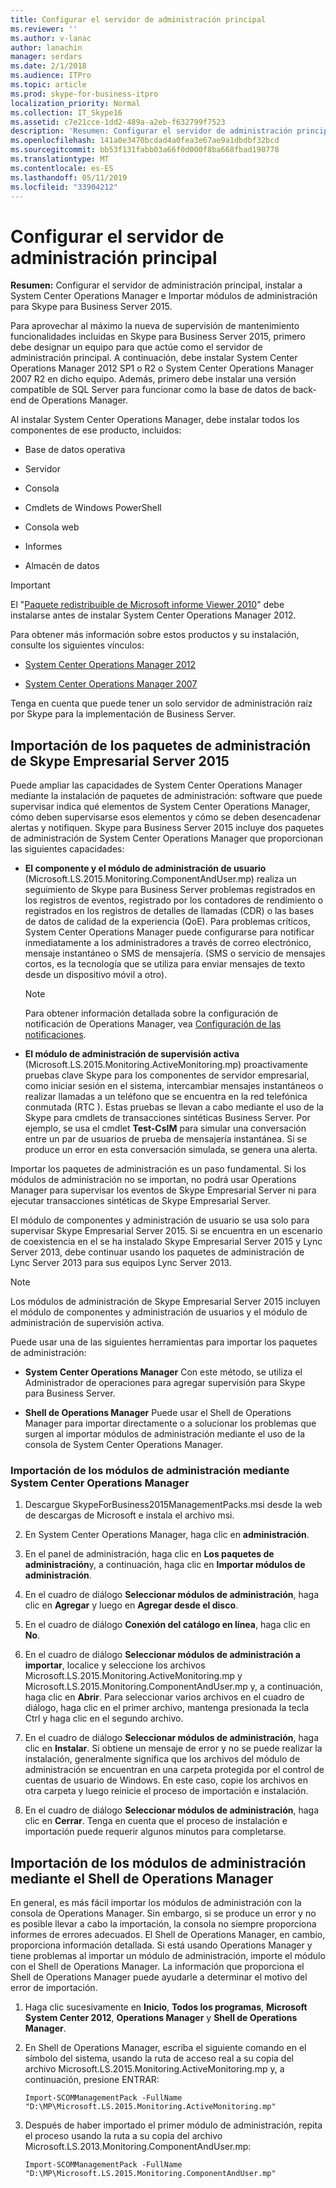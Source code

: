 ```yaml
---
title: Configurar el servidor de administración principal
ms.reviewer: ''
ms.author: v-lanac
author: lanachin
manager: serdars
ms.date: 2/1/2018
ms.audience: ITPro
ms.topic: article
ms.prod: skype-for-business-itpro
localization_priority: Normal
ms.collection: IT_Skype16
ms.assetid: c7e21cce-1dd2-489a-a2eb-f632799f7523
description: 'Resumen: Configurar el servidor de administración principal, instalar a System Center Operations Manager e Importar módulos de administración para Skype para Business Server 2015.'
ms.openlocfilehash: 141a0e3470bcdad4a0fea3e67ae9a1dbdbf32bcd
ms.sourcegitcommit: bb53f131fabb03a66f0d000f8ba668fbad190778
ms.translationtype: MT
ms.contentlocale: es-ES
ms.lasthandoff: 05/11/2019
ms.locfileid: "33904212"
---
```

# <a name="configure-the-primary-management-server"></a>Configurar el servidor de administración principal

**Resumen:** Configurar el servidor de administración principal, instalar a System Center Operations Manager e Importar módulos de administración para Skype para Business Server 2015.

Para aprovechar al máximo la nueva de supervisión de mantenimiento funcionalidades incluidas en Skype para Business Server 2015, primero debe designar un equipo para que actúe como el servidor de administración principal. A continuación, debe instalar System Center Operations Manager 2012 SP1 o R2 o System Center Operations Manager 2007 R2 en dicho equipo. Además, primero debe instalar una versión compatible de SQL Server para funcionar como la base de datos de back-end de Operations Manager.

Al instalar System Center Operations Manager, debe instalar todos los componentes de ese producto, incluidos:

- Base de datos operativa

- Servidor

- Consola

- Cmdlets de Windows PowerShell

- Consola web

- Informes

- Almacén de datos

> [!IMPORTANT]
> El "[Paquete redistribuible de Microsoft informe Viewer 2010](https://www.microsoft.com/en-us/download/details.aspx?id=6442)" debe instalarse antes de instalar System Center Operations Manager 2012.

Para obtener más información sobre estos productos y su instalación, consulte los siguientes vínculos:

- [System Center Operations Manager 2012](https://go.microsoft.com/fwlink/p/?linkid=257527)

- [System Center Operations Manager 2007](https://technet.microsoft.com/en-us/library/bb735860.aspx)

Tenga en cuenta que puede tener un solo servidor de administración raíz por Skype para la implementación de Business Server.

## <a name="importing-the-skype-for-business-server-2015-management-packs"></a>Importación de los paquetes de administración de Skype Empresarial Server 2015

Puede ampliar las capacidades de System Center Operations Manager mediante la instalación de paquetes de administración: software que puede supervisar indica qué elementos de System Center Operations Manager, cómo deben supervisarse esos elementos y cómo se deben desencadenar alertas y notifiquen. Skype para Business Server 2015 incluye dos paquetes de administración de System Center Operations Manager que proporcionan las siguientes capacidades:

- **El componente y el módulo de administración de usuario** (Microsoft.LS.2015.Monitoring.ComponentAndUser.mp) realiza un seguimiento de Skype para Business Server problemas registrados en los registros de eventos, registrado por los contadores de rendimiento o registrados en los registros de detalles de llamadas (CDR) o las bases de datos de calidad de la experiencia (QoE). Para problemas críticos, System Center Operations Manager puede configurarse para notificar inmediatamente a los administradores a través de correo electrónico, mensaje instantáneo o SMS de mensajería. (SMS o servicio de mensajes cortos, es la tecnología que se utiliza para enviar mensajes de texto desde un dispositivo móvil a otro).

    > [!NOTE]
    >  Para obtener información detallada sobre la configuración de notificación de Operations Manager, vea [Configuración de las notificaciones](https://go.microsoft.com/fwlink/p/?LinkID=268785&amp;amp;clcid=0x409).

- **El módulo de administración de supervisión activa** (Microsoft.LS.2015.Monitoring.ActiveMonitoring.mp) proactivamente pruebas clave Skype para los componentes de servidor empresarial, como iniciar sesión en el sistema, intercambiar mensajes instantáneos o realizar llamadas a un teléfono que se encuentra en la red telefónica conmutada (RTC ). Estas pruebas se llevan a cabo mediante el uso de la Skype para cmdlets de transacciones sintéticas Business Server. Por ejemplo, se usa el cmdlet **Test-CsIM** para simular una conversación entre un par de usuarios de prueba de mensajería instantánea. Si se produce un error en esta conversación simulada, se genera una alerta.

Importar los paquetes de administración es un paso fundamental. Si los módulos de administración no se importan, no podrá usar Operations Manager para supervisar los eventos de Skype Empresarial Server ni para ejecutar transacciones sintéticas de Skype Empresarial Server.

El módulo de componentes y administración de usuario se usa solo para supervisar Skype Empresarial Server 2015. Si se encuentra en un escenario de coexistencia en el se ha instalado Skype Empresarial Server 2015 y Lync Server 2013, debe continuar usando los paquetes de administración de Lync Server 2013 para sus equipos Lync Server 2013.

> [!NOTE]
> Los módulos de administración de Skype Empresarial Server 2015 incluyen el módulo de componentes y administración de usuarios y el módulo de administración de supervisión activa.

Puede usar una de las siguientes herramientas para importar los paquetes de administración:

- **System Center Operations Manager** Con este método, se utiliza el Administrador de operaciones para agregar supervisión para Skype para Business Server.

- **Shell de Operations Manager** Puede usar el Shell de Operations Manager para importar directamente o a solucionar los problemas que surgen al importar módulos de administración mediante el uso de la consola de System Center Operations Manager.

### <a name="importing-the-management-packs-by-using-system-center-operations-manager"></a>Importación de los módulos de administración mediante System Center Operations Manager

1. Descargue SkypeForBusiness2015ManagementPacks.msi desde la web de descargas de Microsoft e instala el archivo msi.

2. En System Center Operations Manager, haga clic en **administración**.

3. En el panel de administración, haga clic en **Los paquetes de administración**y, a continuación, haga clic en **Importar módulos de administración**.

4. En el cuadro de diálogo **Seleccionar módulos de administración**, haga clic en **Agregar** y luego en **Agregar desde el disco**.

5. En el cuadro de diálogo **Conexión del catálogo en línea**, haga clic en **No**.

6. En el cuadro de diálogo **Seleccionar módulos de administración a importar**, localice y seleccione los archivos Microsoft.LS.2015.Monitoring.ActiveMonitoring.mp y Microsoft.LS.2015.Monitoring.ComponentAndUser.mp y, a continuación, haga clic en **Abrir**. Para seleccionar varios archivos en el cuadro de diálogo, haga clic en el primer archivo, mantenga presionada la tecla Ctrl y haga clic en el segundo archivo.

7. En el cuadro de diálogo **Seleccionar módulos de administración**, haga clic en **Instalar**. Si obtiene un mensaje de error y no se puede realizar la instalación, generalmente significa que los archivos del módulo de administración se encuentran en una carpeta protegida por el control de cuentas de usuario de Windows. En este caso, copie los archivos en otra carpeta y luego reinicie el proceso de importación e instalación.

8. En el cuadro de diálogo **Seleccionar módulos de administración**, haga clic en **Cerrar**. Tenga en cuenta que el proceso de instalación e importación puede requerir algunos minutos para completarse.

## <a name="importing-the-management-packs-by-using-the-operations-manager-shell"></a>Importación de los módulos de administración mediante el Shell de Operations Manager

En general, es más fácil importar los módulos de administración con la consola de Operations Manager. Sin embargo, si se produce un error y no es posible llevar a cabo la importación, la consola no siempre proporciona informes de errores adecuados. El Shell de Operations Manager, en cambio, proporciona información detallada. Si está usando Operations Manager y tiene problemas al importar un módulo de administración, importe el módulo con el Shell de Operations Manager. La información que proporciona el Shell de Operations Manager puede ayudarle a determinar el motivo del error de importación.

1. Haga clic sucesivamente en **Inicio**, **Todos los programas**, **Microsoft System Center 2012**, **Operations Manager** y **Shell de Operations Manager**.

2. En Shell de Operations Manager, escriba el siguiente comando en el símbolo del sistema, usando la ruta de acceso real a su copia del archivo Microsoft.LS.2015.Monitoring.ActiveMonitoring.mp y, a continuación, presione ENTRAR:

   ```
   Import-SCOMManagementPack -FullName "D:\MP\Microsoft.LS.2015.Monitoring.ActiveMonitoring.mp"
   ```

3. Después de haber importado el primer módulo de administración, repita el proceso usando la ruta a su copia del archivo Microsoft.LS.2013.Monitoring.ComponentAndUser.mp:

   ```
   Import-SCOMManagementPack -FullName "D:\MP\Microsoft.LS.2015.Monitoring.ComponentAndUser.mp"
   ```
